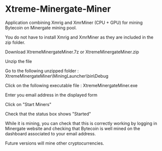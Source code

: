 # Xtreme-Minergate-Miner
Application combining Xmrig and XmrMiner (CPU + GPU) for mining Bytecoin on Minergate mining pool.

You do not have to install Xmrig and XmrMiner as they are included in the zip folder.



Download XtremeMinergateMiner.7z or XtremeMinergateMiner.zip

Unzip the file

Go to the following unzipped folder :  XtremeMinergateMiner\MiningLauncher\bin\Debug

Click on the following executable file : XtremeMinergateMiner.exe

Enter you email address in the displayed form

Click on "Start Miners"

Check that the status box shows "Started"



While it is mining, you can check that this is correctly working by logging in Minergate website and checking that Bytecoin is well mined on the dashboard associated to your email address.


Future versions will mine other cryptocurrencies.


